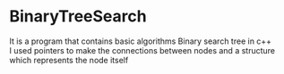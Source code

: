 # BinaryTreeSearch
It is a program that contains basic algorithms Binary search tree in c++  
I used pointers to make the connections between nodes and a structure which represents the node itself 
